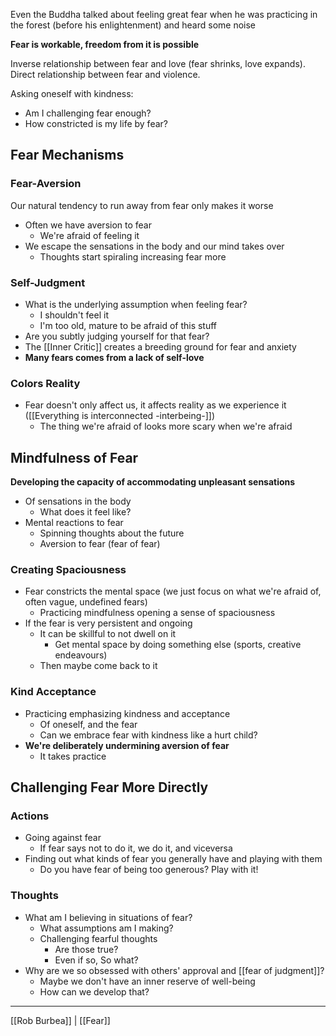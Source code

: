 Even the Buddha talked about feeling great fear when he was practicing in the forest (before his enlightenment) and heard some noise

**Fear is workable, freedom from it is possible**

Inverse relationship between fear and love (fear shrinks, love expands).
Direct relationship between fear and violence.

Asking oneself with kindness: 
- Am I challenging fear enough?
- How constricted is my life by fear?

## Fear Mechanisms
### Fear-Aversion 
Our natural tendency to run away from fear only makes it worse

- Often we have aversion to fear
	- We're afraid of feeling it
- We escape the sensations in the body and our mind takes over
	- Thoughts start spiraling increasing fear more

### Self-Judgment
- What is the underlying assumption when feeling fear?
	- I shouldn't feel it
	- I'm too old, mature to be afraid of this stuff
- Are you subtly judging yourself for that fear?
- The [[Inner Critic]] creates a breeding ground for fear and anxiety
- **Many fears comes from a lack of self-love**

### Colors Reality
- Fear doesn't only affect us, it affects reality as we experience it ([[Everything is interconnected -interbeing-]])
	- The thing we're afraid of looks more scary when we're afraid 


##  Mindfulness of Fear
**Developing the capacity of accommodating unpleasant sensations**

- Of sensations in the body
	- What does it feel like?
- Mental reactions to fear	
	- Spinning thoughts about the future
	- Aversion to fear (fear of fear)
	
### Creating Spaciousness	
- Fear constricts the mental space (we just focus on what we're afraid of, often vague, undefined fears)
	- Practicing mindfulness opening a sense of spaciousness
- If the fear is very persistent and ongoing
	- It can be skillful to not dwell on it
		- Get mental space by doing something else (sports, creative endeavours)
	- Then maybe come back to it

### Kind Acceptance
- Practicing emphasizing kindness and acceptance
	- Of oneself, and the fear
	- Can we embrace fear with kindness like a hurt child?
- **We're deliberately undermining aversion of fear**
	- It takes practice

## Challenging Fear More Directly
### Actions
- Going against fear
	- If fear says not to do it, we do it, and viceversa
- Finding out what kinds of fear you generally have and playing with them
	- Do you have fear of being too generous? Play with it!

### Thoughts
- What am I believing in situations of fear?
	- What assumptions am I making?
	- Challenging fearful thoughts
		- Are those true?
		- Even if so, So what?
- Why are we so obsessed with others' approval and [[fear of judgment]]?
	- Maybe we don't have an inner reserve of well-being
	- How can we develop that?


-------------------
[[Rob Burbea]] | [[Fear]]